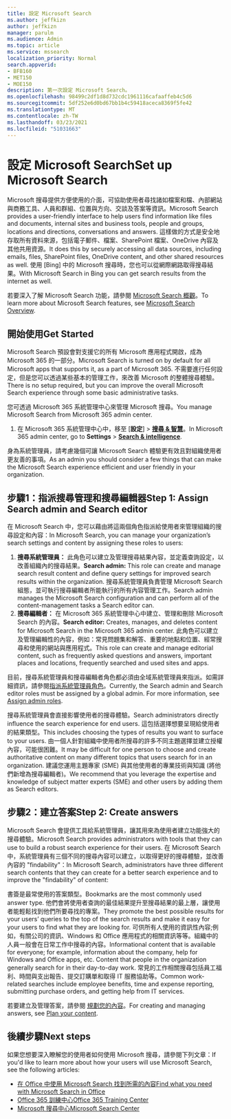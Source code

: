 ```yaml
---
title: 設定 Microsoft Search
ms.author: jeffkizn
author: jeffkizn
manager: parulm
ms.audience: Admin
ms.topic: article
ms.service: mssearch
localization_priority: Normal
search.appverid:
- BFB160
- MET150
- MOE150
description: 第一次設定 Microsoft Search。
ms.openlocfilehash: 98499c2df1d8d732cdc1961116cafaaffeb4c5d6
ms.sourcegitcommit: 5df252e6d0bd67bb1b4c59418aceca8369f5fe42
ms.translationtype: MT
ms.contentlocale: zh-TW
ms.lasthandoff: 03/23/2021
ms.locfileid: "51031663"
---
```

# <a name="set-up-microsoft-search"></a><span data-ttu-id="f0534-103">設定 Microsoft Search</span><span class="sxs-lookup"><span data-stu-id="f0534-103">Set up Microsoft Search</span></span>

<span data-ttu-id="f0534-104">Microsoft 搜尋提供方便使用的介面，可協助使用者尋找諸如檔案和檔、內部網站與商務工具、人員和群組、位置與方向、交談及答案等資訊。</span><span class="sxs-lookup"><span data-stu-id="f0534-104">Microsoft Search provides a user-friendly interface to help users find information like files and documents, internal sites and business tools, people and groups, locations and directions, conversations and answers.</span></span> <span data-ttu-id="f0534-105">這樣做的方式是安全地存取所有資料來源，包括電子郵件、檔案、SharePoint 檔案、OneDrive 內容及其他共用資源。</span><span class="sxs-lookup"><span data-stu-id="f0534-105">It does this by securely accessing all data sources, including emails, files, SharePoint files, OneDrive content, and other shared resources as well.</span></span> <span data-ttu-id="f0534-106">使用 [Bing] 中的 Microsoft 搜尋時，您也可以從網際網路取得搜尋結果。</span><span class="sxs-lookup"><span data-stu-id="f0534-106">With Microsoft Search in Bing you can get search results from the internet as well.</span></span>

<span data-ttu-id="f0534-107">若要深入了解 Microsoft Search 功能，請參閱 [Microsoft Search 概觀](overview-microsoft-search.md)。</span><span class="sxs-lookup"><span data-stu-id="f0534-107">To learn more about Microsoft Search features, see [Microsoft Search Overview](overview-microsoft-search.md).</span></span>

## <a name="get-started"></a><span data-ttu-id="f0534-108">開始使用</span><span class="sxs-lookup"><span data-stu-id="f0534-108">Get Started</span></span>

<span data-ttu-id="f0534-109">Microsoft Search 預設會對支援它的所有 Microsoft 應用程式開啟，成為 Microsoft 365 的一部分。</span><span class="sxs-lookup"><span data-stu-id="f0534-109">Microsoft Search is turned on by default for all Microsoft apps that supports it, as a part of Microsoft 365.</span></span> <span data-ttu-id="f0534-110">不需要進行任何設定，但是您可以透過某些基本的管理工作，來改善 Microsoft 的整體搜尋體驗。</span><span class="sxs-lookup"><span data-stu-id="f0534-110">There is no setup required, but you can improve the overall Microsoft Search experience through some basic administrative tasks.</span></span>

<span data-ttu-id="f0534-111">您可透過 Microsoft 365 系統管理中心來管理 Microsoft 搜尋。</span><span class="sxs-lookup"><span data-stu-id="f0534-111">You manage Microsoft Search from Microsoft 365 admin center.</span></span>

1. <span data-ttu-id="f0534-112">在 Microsoft 365 系統管理中心中，移至 [**設定**]  >  [**搜尋 & 智慧**](https://admin.microsoft.com/Adminportal/Home#/MicrosoftSearch)。</span><span class="sxs-lookup"><span data-stu-id="f0534-112">In Microsoft 365 admin center, go to **Settings** > [**Search & intelligence**](https://admin.microsoft.com/Adminportal/Home#/MicrosoftSearch).</span></span>

<span data-ttu-id="f0534-113">身為系統管理員，請考慮幾個可讓 Microsoft Search 體驗更有效且對組織使用者更友善的事項。</span><span class="sxs-lookup"><span data-stu-id="f0534-113">As an admin you should consider a few things that can make the Microsoft Search experience efficient and user friendly in your organization.</span></span>

## <a name="step-1-assign-search-admin-and-search-editor"></a><span data-ttu-id="f0534-114">步驟1：指派搜尋管理和搜尋編輯器</span><span class="sxs-lookup"><span data-stu-id="f0534-114">Step 1: Assign Search admin and Search editor</span></span>

<span data-ttu-id="f0534-115">在 Microsoft Search 中，您可以藉由將這兩個角色指派給使用者來管理組織的搜尋設定和內容：</span><span class="sxs-lookup"><span data-stu-id="f0534-115">In Microsoft Search, you can manage your organization’s search settings and content by assigning these roles to users:</span></span>

1. <span data-ttu-id="f0534-116">**搜尋系統管理員：** 此角色可以建立及管理搜尋結果內容，並定義查詢設定，以改善組織內的搜尋結果。</span><span class="sxs-lookup"><span data-stu-id="f0534-116">**Search admin:** This role can create and manage search result content and define query settings for improved search results within the organization.</span></span> <span data-ttu-id="f0534-117">搜尋系統管理員負責管理 Microsoft Search 組態，並可執行搜尋編輯者所能執行的所有內容管理工作。</span><span class="sxs-lookup"><span data-stu-id="f0534-117">Search admin manages the Microsoft Search configuration and can perform all of the content-management tasks a Search editor can.</span></span>
2. <span data-ttu-id="f0534-118">**搜尋編輯者：** 在 Microsoft 365 系統管理中心中建立、管理和刪除 Microsoft Search 的內容。</span><span class="sxs-lookup"><span data-stu-id="f0534-118">**Search editor:** Creates, manages, and deletes content for Microsoft Search in the Microsoft 365 admin center.</span></span> <span data-ttu-id="f0534-119">此角色可以建立及管理編輯性的內容，例如：常見問題集和解答、重要的地點和位置、經常搜尋和使用的網站與應用程式。</span><span class="sxs-lookup"><span data-stu-id="f0534-119">This role can create and manage editorial content, such as frequently asked questions and answers, important places and locations, frequently searched and used sites and apps.</span></span>

<span data-ttu-id="f0534-120">目前，搜尋系統管理員和搜尋編輯者角色都必須由全域系統管理員來指派。如需詳細資訊，請參閱[指派系統管理員角色](/office365/admin/add-users/assign-admin-roles?view=o365-worldwide)。</span><span class="sxs-lookup"><span data-stu-id="f0534-120">Currently, the Search admin and Search editor roles must be assigned by a global admin. For more information, see [Assign admin roles](/office365/admin/add-users/assign-admin-roles?view=o365-worldwide).</span></span>

<span data-ttu-id="f0534-121">搜尋系統管理員會直接影響使用者的搜尋體驗。</span><span class="sxs-lookup"><span data-stu-id="f0534-121">Search administrators directly influence the search experience for end users.</span></span> <span data-ttu-id="f0534-122">這包括選擇想要呈現給使用者的結果類型。</span><span class="sxs-lookup"><span data-stu-id="f0534-122">This includes choosing the types of results you want to surface to your users.</span></span> <span data-ttu-id="f0534-123">由一個人針對組織中使用者所搜尋的許多不同主題選擇並建立授權內容，可能很困難。</span><span class="sxs-lookup"><span data-stu-id="f0534-123">It may be difficult for one person to choose and create authoritative content on many different topics that users search for in an organization.</span></span> <span data-ttu-id="f0534-124">建議您運用主題專家 (SME) 與其他使用者的專業技術與知識 (將他們新增為搜尋編輯者)。</span><span class="sxs-lookup"><span data-stu-id="f0534-124">We recommend that you leverage the expertise and knowledge of subject matter experts (SME) and other users by adding them as Search editors.</span></span>

## <a name="step-2-create-answers"></a><span data-ttu-id="f0534-125">步驟2：建立答案</span><span class="sxs-lookup"><span data-stu-id="f0534-125">Step 2: Create answers</span></span>

<span data-ttu-id="f0534-126">Microsoft Search 會提供工具給系統管理員，讓其用來為使用者建立功能強大的搜尋體驗。</span><span class="sxs-lookup"><span data-stu-id="f0534-126">Microsoft Search provides administrators with tools that they can use to build a robust search experience for their users.</span></span> <span data-ttu-id="f0534-127">在 Microsoft Search 中，系統管理員有三個不同的搜尋內容可以建立，以取得更好的搜尋體驗，並改善內容的 "findability"：</span><span class="sxs-lookup"><span data-stu-id="f0534-127">In Microsoft Search, administrators have three different search contents that they can create for a better search experience and to improve the "findability" of content:</span></span>

<span data-ttu-id="f0534-128">書簽是最常使用的答案類型。</span><span class="sxs-lookup"><span data-stu-id="f0534-128">Bookmarks are the most commonly used answer type.</span></span> <span data-ttu-id="f0534-129">他們會將使用者查詢的最佳結果提升至搜尋結果的最上層，讓使用者能輕鬆找到他們所要尋找的專案。</span><span class="sxs-lookup"><span data-stu-id="f0534-129">They promote the best possible results for your users’ queries to the top of the search results and make it easy for your users to find what they are looking for.</span></span>
<span data-ttu-id="f0534-130">可供所有人使用的資訊性內容;例如，有關公司的資訊、Windows 和 Office 應用程式的相關資訊等等。組織中的人員一般會在日常工作中搜尋的內容。</span><span class="sxs-lookup"><span data-stu-id="f0534-130">Informational content that is available for everyone; for example, information about the company, help for Windows and Office apps, etc. Content that people in the organization generally search for in their day-to-day work.</span></span> <span data-ttu-id="f0534-131">常見的工作相關搜尋包括員工福利、時間與支出報告、提交訂購單和取得 IT 服務協助等。</span><span class="sxs-lookup"><span data-stu-id="f0534-131">Common work-related searches include employee benefits, time and expense reporting, submitting purchase orders, and getting help from IT services.</span></span>

<span data-ttu-id="f0534-132">若要建立及管理答案，請參閱 [規劃您的內容](plan-your-content.md)。</span><span class="sxs-lookup"><span data-stu-id="f0534-132">For creating and managing answers, see [Plan your content](plan-your-content.md).</span></span>

## <a name="next-steps"></a><span data-ttu-id="f0534-133">後續步驟</span><span class="sxs-lookup"><span data-stu-id="f0534-133">Next steps</span></span>

<span data-ttu-id="f0534-134">如果您想要深入瞭解您的使用者如何使用 Microsoft 搜尋，請參閱下列文章：</span><span class="sxs-lookup"><span data-stu-id="f0534-134">If you'd like to learn more about how your users will use Microsoft Search, see the following articles:</span></span>

- [<span data-ttu-id="f0534-135">在 Office 中使用 Microsoft Search 找到所需的內容</span><span class="sxs-lookup"><span data-stu-id="f0534-135">Find what you need with Microsoft Search in Office</span></span>](https://support.office.com/article/find-what-you-need-with-microsoft-search-in-office-2457d4d8-48a8-4ad4-ab89-5a0657aa8446)
- [<span data-ttu-id="f0534-136">Office 365 訓練中心</span><span class="sxs-lookup"><span data-stu-id="f0534-136">Office 365 Training Center</span></span>](https://support.office.com/office-training-center)
- [<span data-ttu-id="f0534-137">Microsoft 搜尋中心</span><span class="sxs-lookup"><span data-stu-id="f0534-137">Microsoft Search Center</span></span>](https://support.office.com/article/-working-title-microsoft-search-center-b8bf5a2c-7515-40a9-9a6a-b8ed382c86bc)